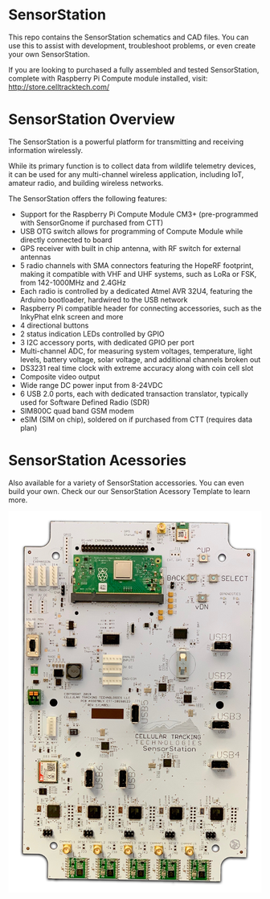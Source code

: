 # SensorStation

This repo contains the SensorStation schematics and CAD files. You can use this to assist with development, troubleshoot problems, or even create your own SensorStation.

If you are looking to purchased a fully assembled and tested SensorStation, complete with Raspberry Pi Compute module installed, visit: http://store.celltracktech.com/

# SensorStation Overview

The SensorStation is a powerful platform for transmitting and receiving information wirelessly.

While its primary function is to collect data from wildlife telemetry devices, it can be used for any multi-channel wireless
application, including IoT, amateur radio, and building wireless networks.

The SensorStation offers the following features:

* Support for the Raspberry Pi Compute Module CM3+ (pre-programmed with SensorGnome if purchased from CTT)
* USB OTG switch allows for programming of Compute Module while directly connected to board
* GPS receiver with built in chip antenna, with RF switch for external antennas
* 5 radio channels with SMA connectors featuring the HopeRF footprint, making it compatible with VHF and UHF systems, such as LoRa or FSK, from 142-1000MHz and 2.4GHz
* Each radio is controlled by a dedicated Atmel AVR 32U4, featuring the Arduino bootloader, hardwired to the USB network
* Raspberry Pi compatible header for connecting accessories, such as the InkyPhat eInk screen and more
* 4 directional buttons
* 2 status indication LEDs controlled by GPIO
* 3 I2C accessory ports, with dedicated GPIO per port
* Multi-channel ADC, for measuring system voltages, temperature, light levels, battery voltage, solar voltage, and additional channels broken out
* DS3231 real time clock with extreme accuracy along with coin cell slot
* Composite video output
* Wide range DC power input from 8-24VDC
* 6 USB 2.0 ports, each with dedicated transaction translator, typically used for Software Defined Radio (SDR)
* SIM800C quad band GSM modem
* eSIM (SIM on chip), soldered on if purchased from CTT (requires data plan)

# SensorStation Acessories

Also available for a variety of SensorStation accessories. You can even build your own. Check our our SensorStation Acessory Template to learn more.

![SensorStation](https://github.com/cellular-tracking-technologies/SensorStation/blob/master/SensorStationCurrent1.png?raw=true)
